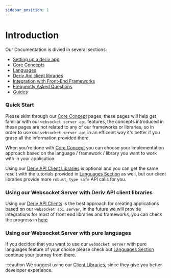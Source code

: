 ```yaml
---
sidebar_position: 1
---
```


# Introduction

Our Documentation is divied in several sections:

- [Setting up a deriv app](/docs/application_setup.md)
- [Core Concepts](category/core-concepts)
- [Languages](category/languages)
- [Deriv Api client libraries](category/deriv-api)
- [Integration with Front-End Frameworks](category/frameworks)
- [Frequently Asked Questions](category/frequently-asked-questions)
- [Guides](category/guides)

### Quick Start

Please skim through our [Core Concept](category/core-concepts) pages, these pages will help get familiar with our `websocket server api` features, the concepts introduced in these pages are not related to any of our frameworks or libraries, so in order to use our `websocket server api` in an efficeint way it's better if you grasp all the information provided there.

When you're done with [Core Concept](category/core-concepts) you can choose your implementation approach based on the language / framework / library you want to work with in your application.

Using our [Deriv API Client Libraries](category/deriv-api) is optional and you can get the same result with the tutorials provided in [Languages Section](category/languages) as well, but our client libraries provide more `robust`, `type safe` API calls for you.

### Using our Websocket Server with Deriv API client libraries

Using our [Deriv API Clients](category/deriv-api) is the best approach for creating applications based on our `websocket api server`, in the future we will provide integrations for most of front end libraries and frameworks, you can check the progress in [here](category/frameworks)

### Using our Websocket Server with pure languages

If you decided that you want to use our `websocket server` with pure languages feature of your choice please check out [Languages Section](category/languages) continue your journey from there.

:::caution
We suggest using our [Client Libraries](category/deriv-api), since they give you better developer experience.

